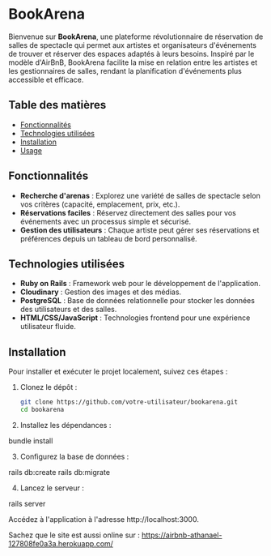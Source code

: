 # BookArena

Bienvenue sur **BookArena**, une plateforme révolutionnaire de réservation de salles de spectacle qui permet aux artistes et organisateurs d'événements de trouver et réserver des espaces adaptés à leurs besoins. Inspiré par le modèle d'AirBnB, BookArena facilite la mise en relation entre les artistes et les gestionnaires de salles, rendant la planification d'événements plus accessible et efficace.

## Table des matières

- [Fonctionnalités](#fonctionnalités)
- [Technologies utilisées](#technologies-utilisées)
- [Installation](#installation)
- [Usage](#usage)

## Fonctionnalités

- **Recherche d'arenas** : Explorez une variété de salles de spectacle selon vos critères (capacité, emplacement, prix, etc.).
- **Réservations faciles** : Réservez directement des salles pour vos événements avec un processus simple et sécurisé.
- **Gestion des utilisateurs** : Chaque artiste peut gérer ses réservations et préférences depuis un tableau de bord personnalisé.

## Technologies utilisées

- **Ruby on Rails** : Framework web pour le développement de l'application.
- **Cloudinary** : Gestion des images et des médias.
- **PostgreSQL** : Base de données relationnelle pour stocker les données des utilisateurs et des salles.
- **HTML/CSS/JavaScript** : Technologies frontend pour une expérience utilisateur fluide.

## Installation

Pour installer et exécuter le projet localement, suivez ces étapes :

1. Clonez le dépôt :
   ```bash
   git clone https://github.com/votre-utilisateur/bookarena.git
   cd bookarena

2. Installez les dépendances :

bundle install

3. Configurez la base de données :

rails db:create
rails db:migrate

4. Lancez le serveur :

rails server

Accédez à l'application à l'adresse http://localhost:3000.

Sachez que le site est aussi online sur : https://airbnb-athanael-127808fe0a3a.herokuapp.com/
